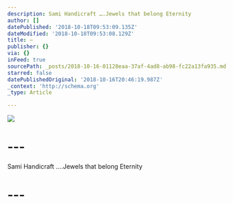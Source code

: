 ```yaml
---
description: Sami Handicraft ….Jewels that belong Eternity
author: []
datePublished: '2018-10-18T09:53:09.135Z'
dateModified: '2018-10-18T09:53:08.129Z'
title: —
publisher: {}
via: {}
inFeed: true
sourcePath: _posts/2018-10-16-01128eaa-37af-4ad8-ab98-fc22a13fa935.md
starred: false
datePublishedOriginal: '2018-10-16T20:46:19.987Z'
_context: 'http://schema.org'
_type: Article

---
```

![](https://the-grid-user-content.s3-us-west-2.amazonaws.com/b4632c53-9903-4ed9-9b85-c6bfb1efd0c3.jpg)

# ---

Sami Handicraft ....Jewels that belong Eternity

# ---
